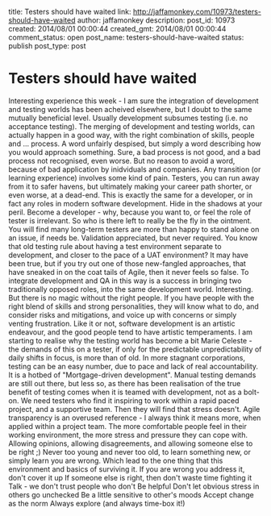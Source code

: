 title: Testers should have waited
link: http://jaffamonkey.com/10973/testers-should-have-waited
author: jaffamonkey
description: 
post_id: 10973
created: 2014/08/01 00:00:44
created_gmt: 2014/08/01 00:00:44
comment_status: open
post_name: testers-should-have-waited
status: publish
post_type: post

# Testers should have waited

Interesting experience this week - I am sure the integration of development and testing worlds has been acheived elsewhere, but I doubt to the same mutually beneficial level. Usually development subsumes testing (i.e. no acceptance testing). The merging of development and testing worlds, can actually happen in a good way, with the right combination of skills, people and ... process. A word unfairly despised, but simply a word describing how you would approach something. Sure, a bad process is not good, and a bad process not recognised, even worse. But no reason to avoid a word, because of bad application by inidviduals and companies.  Any transition (or learning experience) involves some kind of pain. Testers, you can run away from it to safer havens, but ultimately making your career path shorter, or even worse, at a dead-end. This is exactly the same for a developer, or in fact any roles in modern software development. Hide in the shadows at your peril. Become a developer - why, because you want to, or feel the role of tester is irrelevant. So who is there left to really be the fly in the ointment. You will find many long-term testers are more than happy to stand alone on an issue, if needs be. Validation appreciated, but never required. You know that old testing rule about having a test environment separate to development, and closer to the pace of a UAT environment? It may have been true, but if you try out one of those new-fangled approaches, that have sneaked in on the coat tails of Agile, then it never feels so false. To integrate development and QA in this way is a success in bringing two traditionally opposed roles, into the same development world. Interesting. But there is no magic without the right people. If you have people with the right blend of skills and strong personalities, they will know what to do, and consider risks and mitigations, and voice up with concerns or simply venting frustration. Like it or not, software development is an artistic endeavour, and the good people tend to have artistic temperaments. I am starting to realise why the testing world has become a bit Marie Celeste - the demands of this on a tester, if only for the predictable unpredictability of daily shifts in focus, is more than of old. In more stagnant corporations, testing can be an easy number, due to pace and lack of real accountability. It is a hotbed of "Mortgage-driven development". Manual testing demands are still out there, but less so, as there has been realisation of the true benefit of testing comes when it is teamed with development, not as a bolt-on. We need testers who find it inspiring to work within a rapid paced project, and a supportive team. Then they will find that stress doesn't. Agile transparency is an overused reference - I always think it means more, when applied within a project team. The more comfortable people feel in their working environment, the more stress and pressure they can cope with. Allowing opinions, allowing disagreements, and allowing someone else to be right ;) Never too young and never too old, to learn something new, or simply learn you are wrong. Which lead to the one thing that this environment and basics of surviving it. If you are wrong you address it, don't cover it up If someone else is right, then don't waste time fighting it Talk - we don't trust people who don't Be helpful Don't let obvious stress in others go unchecked Be a little sensitive to other's moods Accept change as the norm Always explore (and always time-box it!)
